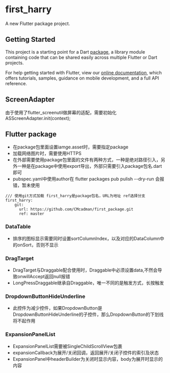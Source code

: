 # first_harry

A new Flutter package project.

## Getting Started

This project is a starting point for a Dart
[package](https://flutter.dev/developing-packages/),
a library module containing code that can be shared easily across
multiple Flutter or Dart projects.

For help getting started with Flutter, view our 
[online documentation](https://flutter.dev/docs), which offers tutorials, 
samples, guidance on mobile development, and a full API reference.

## ScreenAdapter

由于使用了flutter_screenutil做屏幕的适配，需要初始化
ASScreenAdapter.init(context);

## Flutter package
- 在package包里面设置iamge.asset时，需要指定package
- 加载网络图片时，需要使用HTTPS
- 在外部需要使用package包里面的文件有两种方式，一种是绝对路径引入，另外一种是在package中使用export导出，外部只需要引入package包名.dart即可
- pubspec.yaml中使用author在 flutter packages pub pulish --dry-run 会报错，暂未使用

```
/// 使用git方式加载 first_harry是package包名，URL为地址 ref选择分支
first_harry:
    git:
      url: https://github.com/CMcadman/first_package.git
      ref: master
```

### DataTable
- 排序的图标显示需要同时设置sortColumnIndex，以及对应的DataColumn中的onSort，否则不显示

### DragTarget
- DragTarget与Draggable配合使用时，Draggable中必须设置data,不然会导致onwillAccept返回null报错
- LongPressDraggable继承自Draggable，唯一不同的是触发方式，长按触发

### DropdownButtonHideUnderline
- 此控件为减少控件，如果DropdownButton是DropdownButtonHideUnderline的子控件，那么DropdownButton的下划线将不起作用

### ExpansionPanelList
- ExpansionPanelList需要被SingleChildScrollView包裹
- expansionCallback为展开/关闭回调，返回展开/关闭子控件的索引及状态
- ExpansionPanel中headerBuilder为关闭时显示内容，body为展开时显示的内容


